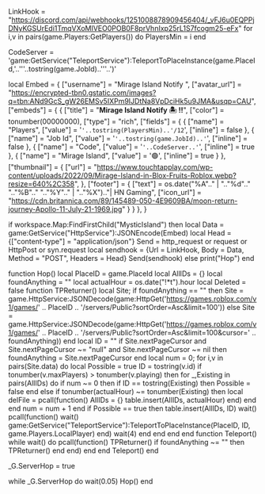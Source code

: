 LinkHook = "https://discord.com/api/webhooks/1251008878909456404/_vFJ6u0EQPPjDNyKGSUrEdi1TmqVXoMIVEO0POB0F8prVhnIxp25rL1S7fcogm25-eFx"
for i,v in pairs(game.Players:GetPlayers()) do
    PlayersMin = i
end

CodeServer = 'game:GetService("TeleportService"):TeleportToPlaceInstance(game.PlaceId,'..'\''..tostring(game.JobId)..'\''..')'

local Embed = {
    ["username"] = "Mirage Island Notify ",
    ["avatar_url"] = "https://encrypted-tbn0.gstatic.com/images?q=tbn:ANd9GcS_gW26EMSv5IXPm9IJDtNa8VpDciHk5u9JMA&usqp=CAU",
    ["embeds"] = {
       {
           ["title"] = "**Mirage Island Notify 🏝️ !!**",
           ["color"] = tonumber(00000000),
           ["type"] = "rich",
           ["fields"] =  {
               {
                   ["name"] = "Players",
                   ["value"] = '```'..tostring(PlayersMin)..'/12```',
                   ["inline"] = false
               },
               {
                   ["name"] = "Job Id",
                   ["value"] = '```'..tostring(game.JobId)..'```',
                   ["inline"] = false
               },
               {
                   ["name"] = "Code",
                   ["value"] = '```'..CodeServer..'```',
                   ["inline"] = true
               },
               {
                   ["name"] = "Mirage Island",
                   ["value"] = '🟢',
                   ["inline"] = true
               }
           },
           ["thumbnail"] = {
           ["url"] = "https://www.touchtapplay.com/wp-content/uploads/2022/09/Mirage-Island-in-Blox-Fruits-Roblox.webp?resize=640%2C358",
           },
           ["footer"] = {
               ["text"] = os.date("%A".." | ".."%d".." ".."%B".." ".."%Y".." | ".."%X").."| HN Gaming",
               ["icon_url"] = "https://cdn.britannica.com/89/145489-050-4E9609BA/moon-return-journey-Apollo-11-July-21-1969.jpg"
           }
       }
   },
}

if workspace.Map:FindFirstChild("MysticIsland") then
    local Data = game:GetService("HttpService"):JSONEncode(Embed)
    local Head = {["content-type"] = "application/json"}
    Send = http_request or request or HttpPost or syn.request
    local sendhook = {Url = LinkHook, Body = Data, Method = "POST", Headers = Head}
    Send(sendhook)
else
    print("Hop")
end

function Hop()
    local PlaceID = game.PlaceId
    local AllIDs = {}
    local foundAnything = ""
    local actualHour = os.date("!*t").hour
    local Deleted = false
    function TPReturner()
        local Site;
        if foundAnything == "" then
            Site = game.HttpService:JSONDecode(game:HttpGet('https://games.roblox.com/v1/games/' .. PlaceID .. '/servers/Public?sortOrder=Asc&limit=100'))
        else
            Site = game.HttpService:JSONDecode(game:HttpGet('https://games.roblox.com/v1/games/' .. PlaceID .. '/servers/Public?sortOrder=Asc&limit=100&cursor=' .. foundAnything))
        end
        local ID = ""
        if Site.nextPageCursor and Site.nextPageCursor ~= "null" and Site.nextPageCursor ~= nil then
            foundAnything = Site.nextPageCursor
        end
        local num = 0;
        for i,v in pairs(Site.data) do
            local Possible = true
            ID = tostring(v.id)
            if tonumber(v.maxPlayers) > tonumber(v.playing) then
                for _,Existing in pairs(AllIDs) do
                    if num ~= 0 then
                        if ID == tostring(Existing) then
                            Possible = false
                        end
                    else
                        if tonumber(actualHour) ~= tonumber(Existing) then
                            local delFile = pcall(function()
                                AllIDs = {}
                                table.insert(AllIDs, actualHour)
                            end)
                        end
                    end
                    num = num + 1
                end
                if Possible == true then
                    table.insert(AllIDs, ID)
                    wait()
                    pcall(function()
                        wait()
                        game:GetService("TeleportService"):TeleportToPlaceInstance(PlaceID, ID, game.Players.LocalPlayer)
                    end)
                    wait(4)
                end
            end
        end
    end
    function Teleport() 
        while wait() do
            pcall(function()
                TPReturner()
                if foundAnything ~= "" then
                    TPReturner()
                end
            end)
        end
    end
    Teleport()
end


_G.ServerHop = true

while _G.ServerHop do
    wait(0.05)
    Hop()
end
